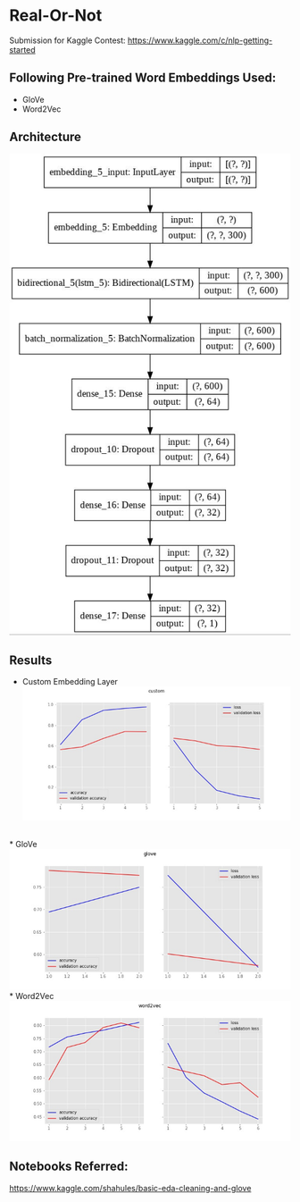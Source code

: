 # Real-Or-Not
Submission for Kaggle Contest: https://www.kaggle.com/c/nlp-getting-started

## Following Pre-trained Word Embeddings Used:
* GloVe
* Word2Vec

## Architecture
<img src="model_arch.png"></img>

## Results
* Custom Embedding Layer
<img src="modelresults_custom.png"></img>
<br>
* GloVe
<img src="modelresults_glove.png"></img>
<br>
* Word2Vec
<img src="modelresults_word2vec.png"></img>

## Notebooks Referred:
https://www.kaggle.com/shahules/basic-eda-cleaning-and-glove
